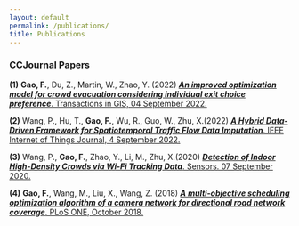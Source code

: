 ```yaml
---
layout: default
permalink: /publications/
title: Publications
---
```


<h3>CCJournal Papers</h3>


**(1)**  **Gao, F.**, Du, Z., Martin, W., Zhao, Y. (2022) [***An improved optimization model for crowd evacuation considering individual exit choice preference***. Transactions in GIS, 04 September 2022.](https://doi.org/10.1111/tgis.12984)

**(2)**  Wang, P., Hu, T., **Gao, F.**, Wu, R., Guo, W., Zhu, X.(2022) [***A Hybrid Data-Driven Framework for Spatiotemporal Traffic Flow Data Imputation***. IEEE Internet of Things Journal, 4 September 2022.](https://doi.org/10.1109/JIOT.2022.3151238)

**(3)**  Wang, P., **Gao, F.**, Zhao, Y., Li, M., Zhu, X.(2020) [***Detection of Indoor High-Density Crowds via Wi-Fi Tracking Data***. Sensors. 07 September 2020.](https://doi.org/10.3390/s20185078)

**(4)**  **Gao, F.**, Wang, M., Liu, X., Wang, Z. (2018) [***A multi-objective scheduling optimization algorithm of a camera network for directional road network coverage***. PLoS ONE, October 2018.](https://doi.org/10.1371/journal.pone.0206038)
